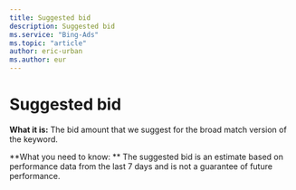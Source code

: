 ```yaml
---
title: Suggested bid
description: Suggested bid
ms.service: "Bing-Ads"
ms.topic: "article"
author: eric-urban
ms.author: eur
---
```


# Suggested bid

**What it is:**    The bid amount that we suggest for the broad match version of the keyword.

**What you need to know: **    The suggested bid is an estimate based on performance data from the last 7 days and is not a guarantee of future performance.


